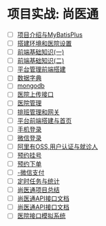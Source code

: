 # 项目实战: 尚医通

- [ ] [项目介绍与MyBatisPlus](尚硅谷学习笔记/尚硅谷Java学科/04-实战项目/医疗项目--尚医通/01-项目介绍与MyBatisPlus.md)
- [ ] [搭建环境和医院设置](尚硅谷学习笔记/尚硅谷Java学科/04-实战项目/医疗项目--尚医通/02-搭建环境和医院设置.md)
- [ ] [前端基础知识(一)](尚硅谷学习笔记/尚硅谷Java学科/04-实战项目/医疗项目--尚医通/03-前端基础知识(一).md)
- [ ] [前端基础知识(二)](尚硅谷学习笔记/尚硅谷Java学科/04-实战项目/医疗项目--尚医通/04-前端基础知识(二).md)
- [ ] [平台管理前端搭建](尚硅谷学习笔记/尚硅谷Java学科/04-实战项目/医疗项目--尚医通/05-平台管理前端搭建.md)
- [ ] [数据字典](尚硅谷学习笔记/尚硅谷Java学科/04-实战项目/医疗项目--尚医通/06-数据字典.md)
- [ ] [mongodb](尚硅谷学习笔记/尚硅谷Java学科/04-实战项目/医疗项目--尚医通/07-mongodb.md)
- [ ] [医院上传接口](尚硅谷学习笔记/尚硅谷Java学科/04-实战项目/医疗项目--尚医通/08-医院上传接口.md)
- [ ] [医院管理](尚硅谷学习笔记/尚硅谷Java学科/04-实战项目/医疗项目--尚医通/09-医院管理.md)
- [ ] [排班管理和网关](尚硅谷学习笔记/尚硅谷Java学科/04-实战项目/医疗项目--尚医通/10-排班管理和网关.md)
- [ ] [平台前端搭建与首页](尚硅谷学习笔记/尚硅谷Java学科/04-实战项目/医疗项目--尚医通/11-平台前端搭建与首页.md)
- [ ] [手机登录](尚硅谷学习笔记/尚硅谷Java学科/04-实战项目/医疗项目--尚医通/12-手机登录.md)
- [ ] [微信登录](尚硅谷学习笔记/尚硅谷Java学科/04-实战项目/医疗项目--尚医通/13-微信登录.md)
- [ ] [阿里有OSS,用户认证与就诊人](尚硅谷学习笔记/尚硅谷Java学科/04-实战项目/医疗项目--尚医通/14-阿里有OSS,用户认证与就诊人.md)
- [ ] [预约挂号](尚硅谷学习笔记/尚硅谷Java学科/04-实战项目/医疗项目--尚医通/15-预约挂号.md)
- [ ] [预约下单](尚硅谷学习笔记/尚硅谷Java学科/04-实战项目/医疗项目--尚医通/16-预约下单.md)
- [ ] [-微信支付](尚硅谷学习笔记/尚硅谷Java学科/04-实战项目/医疗项目--尚医通/17-微信支付.md)
- [ ] [定时任务与统计](尚硅谷学习笔记/尚硅谷Java学科/04-实战项目/医疗项目--尚医通/18-定时任务与统计.md)
- [ ] [尚医通项目总结](尚硅谷学习笔记/尚硅谷Java学科/04-实战项目/医疗项目--尚医通/19-尚医通项目总结.md)
- [ ] [尚医通API接口文档](尚硅谷学习笔记/尚硅谷Java学科/04-实战项目/医疗项目--尚医通/20-尚医通API接口文档.md)
- [ ] [尚医通API接口文档](尚硅谷学习笔记/尚硅谷Java学科/04-实战项目/医疗项目--尚医通/20-尚医通API接口文档.md)
- [ ] [医院接口模拟系统](尚硅谷学习笔记/尚硅谷Java学科/04-实战项目/医疗项目--尚医通/21-医院接口模拟系统.md)